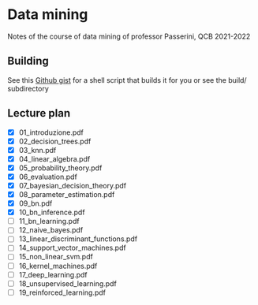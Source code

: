 # Data mining
Notes of the course of data mining of professor Passerini, QCB 2021-2022

## Building
See this [Github gist](https://gist.github.com/giacThePhantom/e080a777782754542d0e081835669085) for a shell script that builds it for you or see the build/ subdirectory

## Lecture plan

- [x] 01_introduzione.pdf
- [x] 02_decision_trees.pdf
- [x] 03_knn.pdf
- [x] 04_linear_algebra.pdf
- [x] 05_probability_theory.pdf
- [x] 06_evaluation.pdf
- [x] 07_bayesian_decision_theory.pdf
- [x] 08_parameter_estimation.pdf
- [x] 09_bn.pdf
- [x] 10_bn_inference.pdf
- [ ] 11_bn_learning.pdf
- [ ] 12_naive_bayes.pdf
- [ ] 13_linear_discriminant_functions.pdf
- [ ] 14_support_vector_machines.pdf
- [ ] 15_non_linear_svm.pdf
- [ ] 16_kernel_machines.pdf
- [ ] 17_deep_learning.pdf
- [ ] 18_unsupervised_learning.pdf
- [ ] 19_reinforced_learning.pdf
